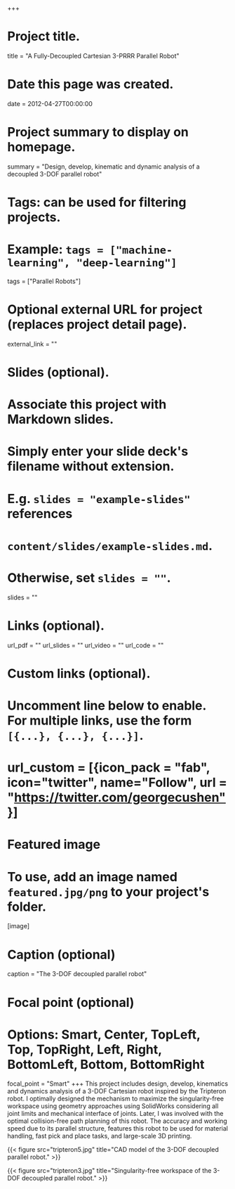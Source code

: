 +++
# Project title.
title = "A Fully-Decoupled Cartesian 3-PRRR Parallel Robot"

# Date this page was created.
date = 2012-04-27T00:00:00

# Project summary to display on homepage.
summary = "Design, develop, kinematic and dynamic analysis of a decoupled 3-DOF parallel robot"
# Tags: can be used for filtering projects.
# Example: `tags = ["machine-learning", "deep-learning"]`
tags = ["Parallel Robots"]

# Optional external URL for project (replaces project detail page).
external_link = ""

# Slides (optional).
#   Associate this project with Markdown slides.
#   Simply enter your slide deck's filename without extension.
#   E.g. `slides = "example-slides"` references
#   `content/slides/example-slides.md`.
#   Otherwise, set `slides = ""`.
slides = ""


# Links (optional).
url_pdf = ""
url_slides = ""
url_video = ""
url_code = ""

# Custom links (optional).
#   Uncomment line below to enable. For multiple links, use the form `[{...}, {...}, {...}]`.
#   url_custom = [{icon_pack = "fab", icon="twitter", name="Follow", url = "https://twitter.com/georgecushen"}]

# Featured image
# To use, add an image named `featured.jpg/png` to your project's folder.
[image]
  # Caption (optional)
  caption = "The 3-DOF decoupled parallel robot"

  # Focal point (optional)
  # Options: Smart, Center, TopLeft, Top, TopRight, Left, Right, BottomLeft, Bottom, BottomRight
  focal_point = "Smart"
+++
This project includes design, develop, kinematics and dynamics analysis of a 3-DOF Cartesian robot inspired by the Tripteron robot.
I optimally designed the mechanism to maximize the singularity-free workspace using geometry approaches using SolidWorks considering all joint limits and mechanical interface of joints. Later, I was involved with the optimal collision-free path planning of this robot. The accuracy and working speed due to its parallel structure, features this robot to be used for material handling, fast pick and place tasks, and large-scale 3D printing.

{{< figure src="tripteron5.jpg" title="CAD model of the 3-DOF decoupled parallel robot." >}}

{{< figure src="tripteron3.jpg" title="Singularity-free workspace of the 3-DOF decoupled parallel robot." >}}

